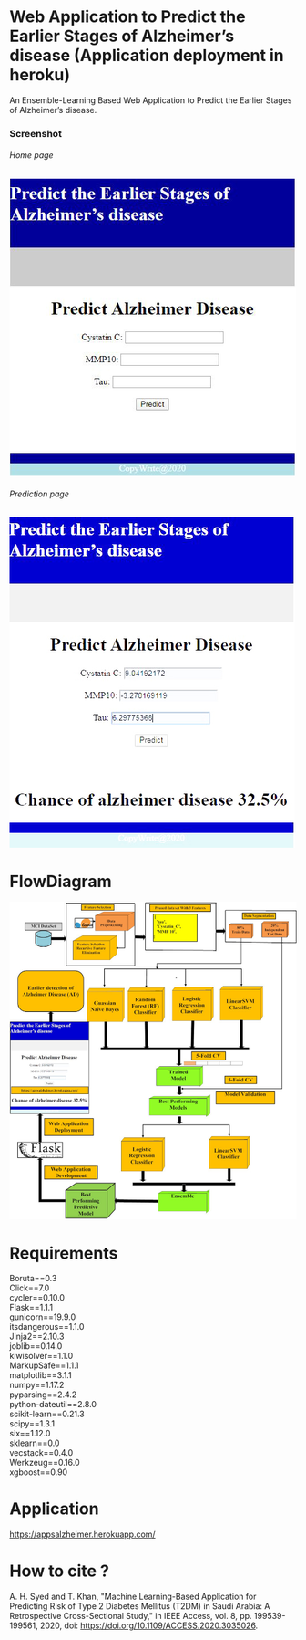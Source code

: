 # Web Application to Predict the Earlier Stages of Alzheimer’s disease (Application deployment in heroku)
An Ensemble-Learning Based Web Application to Predict the Earlier Stages of Alzheimer’s disease.

### Screenshot
###### Home page
![](/images/3.JPG)
###### Prediction page
![](/images/4.JPG)
# FlowDiagram
![](/images/finalflowdigarm.jpg)
# Requirements
Boruta==0.3<br/>
Click==7.0<br/>
cycler==0.10.0<br/>
Flask==1.1.1<br/>
gunicorn==19.9.0<br/>
itsdangerous==1.1.0<br/>
Jinja2==2.10.3<br/>
joblib==0.14.0<br/>
kiwisolver==1.1.0<br/>
MarkupSafe==1.1.1<br/>
matplotlib==3.1.1<br/>
numpy==1.17.2<br/>
pyparsing==2.4.2<br/>
python-dateutil==2.8.0<br/>
scikit-learn==0.21.3<br/>
scipy==1.3.1<br/>
six==1.12.0<br/>
sklearn==0.0<br/>
vecstack==0.4.0<br/>
Werkzeug==0.16.0<br/>
xgboost==0.90<br/>
# Application
<a href="https://appsalzheimer.herokuapp.com/predict">https://appsalzheimer.herokuapp.com/</a>
<br/>
# How to cite ?
A. H. Syed and T. Khan, "Machine Learning-Based Application for Predicting Risk of Type 2 Diabetes Mellitus (T2DM) in Saudi Arabia: A Retrospective Cross-Sectional Study," in IEEE Access, vol. 8, pp. 199539-199561, 2020, doi: https://doi.org/10.1109/ACCESS.2020.3035026.
